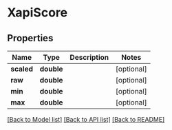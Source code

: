 # XapiScore

## Properties
Name | Type | Description | Notes
------------ | ------------- | ------------- | -------------
**scaled** | **double** |  | [optional] 
**raw** | **double** |  | [optional] 
**min** | **double** |  | [optional] 
**max** | **double** |  | [optional] 

[[Back to Model list]](../README.md#documentation-for-models) [[Back to API list]](../README.md#documentation-for-api-endpoints) [[Back to README]](../README.md)


